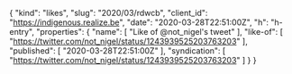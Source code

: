 {
  "kind": "likes",
  "slug": "2020/03/rdwcb",
  "client_id": "https://indigenous.realize.be",
  "date": "2020-03-28T22:51:00Z",
  "h": "h-entry",
  "properties": {
    "name": [
      "Like of @not_nigel's tweet"
    ],
    "like-of": [
      "https://twitter.com/not_nigel/status/1243939525203763203"
    ],
    "published": [
      "2020-03-28T22:51:00Z"
    ],
    "syndication": [
      "https://twitter.com/not_nigel/status/1243939525203763203"
    ]
  }
}
